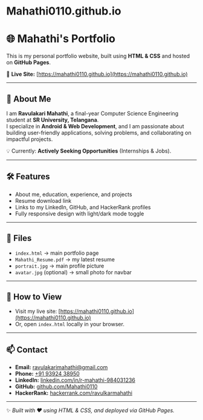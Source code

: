 # Mahathi0110.github.io
# 🌐 Mahathi's Portfolio

This is my personal portfolio website, built using **HTML & CSS** and hosted on **GitHub Pages**.  

🔗 **Live Site:** [https://mahathi0110.github.io](https://mahathi0110.github.io)  

---

## 📌 About Me
I am **Ravulakari Mahathi**, a final-year Computer Science Engineering student at **SR University, Telangana**.  
I specialize in **Android & Web Development**, and I am passionate about building user-friendly applications, solving problems, and collaborating on impactful projects.  

💡 Currently: **Actively Seeking Opportunities** (Internships & Jobs).  

---

## 🛠️ Features
- About me, education, experience, and projects
- Resume download link
- Links to my LinkedIn, GitHub, and HackerRank profiles
- Fully responsive design with light/dark mode toggle

---

## 📂 Files
- `index.html` → main portfolio page  
- `Mahathi_Resume.pdf` → my latest resume  
- `portrait.jpg` → main profile picture  
- `avatar.jpg` (optional) → small photo for navbar  

---

## 🚀 How to View
- Visit my live site: [https://mahathi0110.github.io](https://mahathi0110.github.io)  
- Or, open `index.html` locally in your browser.  

---

## 📫 Contact
- **Email:** [ravulakarimahathi@gmail.com](mailto:ravulakarimahathi@gmail.com)  
- **Phone:** [+91 93924 38950](tel:+919392438950)  
- **LinkedIn:** [linkedin.com/in/r-mahathi-984031236](https://www.linkedin.com/in/r-mahathi-984031236/)  
- **GitHub:** [github.com/Mahathi0110](https://github.com/Mahathi0110)  
- **HackerRank:** [hackerrank.com/ravulkarmahathi](https://www.hackerrank.com/profile/ravulkarmahathi)  

---

✨ *Built with ❤️ using HTML & CSS, and deployed via GitHub Pages.*
